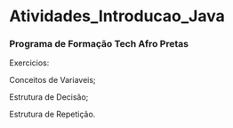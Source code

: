 # Atividades_Introducao_Java
### Programa de Formação Tech Afro Pretas

Exercicios:

Conceitos de Variaveis;

Estrutura de Decisão;

Estrutura de Repetição.


